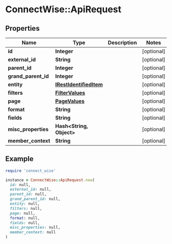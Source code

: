 # ConnectWise::ApiRequest

## Properties

| Name | Type | Description | Notes |
| ---- | ---- | ----------- | ----- |
| **id** | **Integer** |  | [optional] |
| **external_id** | **String** |  | [optional] |
| **parent_id** | **Integer** |  | [optional] |
| **grand_parent_id** | **Integer** |  | [optional] |
| **entity** | [**IRestIdentifiedItem**](IRestIdentifiedItem.md) |  | [optional] |
| **filters** | [**FilterValues**](FilterValues.md) |  | [optional] |
| **page** | [**PageValues**](PageValues.md) |  | [optional] |
| **format** | **String** |  | [optional] |
| **fields** | **String** |  | [optional] |
| **misc_properties** | **Hash&lt;String, Object&gt;** |  | [optional] |
| **member_context** | **String** |  | [optional] |

## Example

```ruby
require 'connect_wise'

instance = ConnectWise::ApiRequest.new(
  id: null,
  external_id: null,
  parent_id: null,
  grand_parent_id: null,
  entity: null,
  filters: null,
  page: null,
  format: null,
  fields: null,
  misc_properties: null,
  member_context: null
)
```

